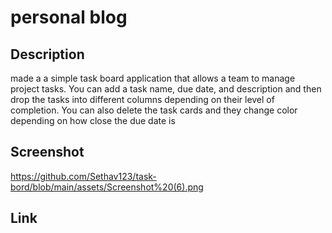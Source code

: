 # personal blog
## Description
made a a simple task board application that allows a team to manage project tasks. You can add a task name, due date, and description and then drop the tasks into different columns depending on their level of completion. You can also delete the task cards and they change color depending on how close the due date is
## Screenshot
https://github.com/Sethav123/task-bord/blob/main/assets/Screenshot%20(6).png
## Link


